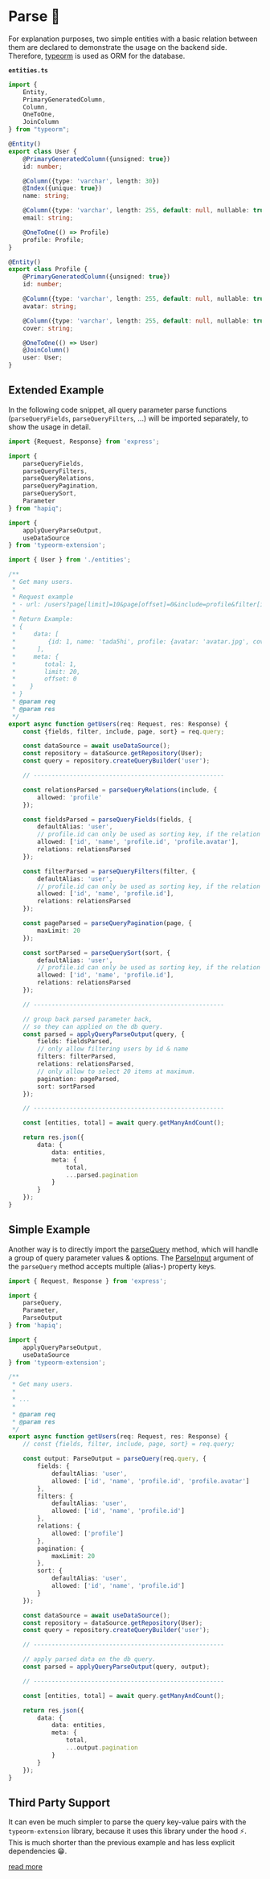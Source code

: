 # Parse 🔎
For explanation purposes, two simple entities with a basic relation between them are declared to demonstrate 
the usage on the backend side.
Therefore, [typeorm](https://typeorm.io/) is used as ORM for the database.

**`entities.ts`**
```typescript
import {
    Entity,
    PrimaryGeneratedColumn,
    Column,
    OneToOne,
    JoinColumn
} from "typeorm";

@Entity()
export class User {
    @PrimaryGeneratedColumn({unsigned: true})
    id: number;

    @Column({type: 'varchar', length: 30})
    @Index({unique: true})
    name: string;

    @Column({type: 'varchar', length: 255, default: null, nullable: true})
    email: string;

    @OneToOne(() => Profile)
    profile: Profile;
}

@Entity()
export class Profile {
    @PrimaryGeneratedColumn({unsigned: true})
    id: number;

    @Column({type: 'varchar', length: 255, default: null, nullable: true})
    avatar: string;

    @Column({type: 'varchar', length: 255, default: null, nullable: true})
    cover: string;

    @OneToOne(() => User)
    @JoinColumn()
    user: User;
}
```

## Extended Example

In the following code snippet, all query parameter parse functions (`parseQueryFields`, `parseQueryFilters`, ...)
will be imported separately, to show the usage in detail.

```typescript
import {Request, Response} from 'express';

import {
    parseQueryFields,
    parseQueryFilters,
    parseQueryRelations,
    parseQueryPagination,
    parseQuerySort,
    Parameter
} from "hapiq";

import {
    applyQueryParseOutput,
    useDataSource
} from 'typeorm-extension';

import { User } from './entities';

/**
 * Get many users.
 *
 * Request example
 * - url: /users?page[limit]=10&page[offset]=0&include=profile&filter[id]=1&fields[user]=id,name
 *
 * Return Example:
 * {
 *     data: [
 *         {id: 1, name: 'tada5hi', profile: {avatar: 'avatar.jpg', cover: 'cover.jpg'}}
 *      ],
 *     meta: {
 *        total: 1,
 *        limit: 20,
 *        offset: 0
 *    }
 * }
 * @param req
 * @param res
 */
export async function getUsers(req: Request, res: Response) {
    const {fields, filter, include, page, sort} = req.query;

    const dataSource = await useDataSource();
    const repository = dataSource.getRepository(User);
    const query = repository.createQueryBuilder('user');

    // -----------------------------------------------------

    const relationsParsed = parseQueryRelations(include, {
        allowed: 'profile'
    });

    const fieldsParsed = parseQueryFields(fields, {
        defaultAlias: 'user',
        // profile.id can only be used as sorting key, if the relation 'profile' is included.
        allowed: ['id', 'name', 'profile.id', 'profile.avatar'],
        relations: relationsParsed
    });

    const filterParsed = parseQueryFilters(filter, {
        defaultAlias: 'user',
        // profile.id can only be used as sorting key, if the relation 'profile' is included.
        allowed: ['id', 'name', 'profile.id'],
        relations: relationsParsed
    });

    const pageParsed = parseQueryPagination(page, {
        maxLimit: 20
    });

    const sortParsed = parseQuerySort(sort, {
        defaultAlias: 'user',
        // profile.id can only be used as sorting key, if the relation 'profile' is included.
        allowed: ['id', 'name', 'profile.id'],
        relations: relationsParsed
    });

    // -----------------------------------------------------

    // group back parsed parameter back,
    // so they can applied on the db query.
    const parsed = applyQueryParseOutput(query, {
        fields: fieldsParsed,
        // only allow filtering users by id & name
        filters: filterParsed,
        relations: relationsParsed,
        // only allow to select 20 items at maximum.
        pagination: pageParsed,
        sort: sortParsed
    });

    // -----------------------------------------------------

    const [entities, total] = await query.getManyAndCount();

    return res.json({
        data: {
            data: entities,
            meta: {
                total,
                ...parsed.pagination
            }
        }
    });
}
```

## Simple Example

Another way is to directly import the [parseQuery](parse-api-reference#parsequery) method, which will handle a group of query parameter values & options.
The [ParseInput](parse-api-reference#parseinput) argument of the `parseQuery` method accepts multiple (alias-) property keys.

```typescript
import { Request, Response } from 'express';

import {
    parseQuery,
    Parameter,
    ParseOutput
} from 'hapiq';

import {
    applyQueryParseOutput,
    useDataSource
} from 'typeorm-extension';

/**
 * Get many users.
 *
 * ...
 *
 * @param req
 * @param res
 */
export async function getUsers(req: Request, res: Response) {
    // const {fields, filter, include, page, sort} = req.query;

    const output: ParseOutput = parseQuery(req.query, {
        fields: {
            defaultAlias: 'user',
            allowed: ['id', 'name', 'profile.id', 'profile.avatar']
        },
        filters: {
            defaultAlias: 'user',
            allowed: ['id', 'name', 'profile.id']
        },
        relations: {
            allowed: ['profile']
        },
        pagination: {
            maxLimit: 20
        },
        sort: {
            defaultAlias: 'user',
            allowed: ['id', 'name', 'profile.id']
        }
    });

    const dataSource = await useDataSource();
    const repository = dataSource.getRepository(User);
    const query = repository.createQueryBuilder('user');

    // -----------------------------------------------------

    // apply parsed data on the db query.
    const parsed = applyQueryParseOutput(query, output);

    // -----------------------------------------------------

    const [entities, total] = await query.getManyAndCount();

    return res.json({
        data: {
            data: entities,
            meta: {
                total,
                ...output.pagination
            }
        }
    });
}
```

## Third Party Support

It can even be much simpler to parse the query key-value pairs with the `typeorm-extension` library, because it
uses this library under the hood ⚡.
This is much shorter than the previous example and has less explicit dependencies 😁.

[read more](https://www.npmjs.com/package/typeorm-extension)
